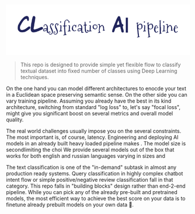 <p align="center">
    <img src="https://raw.githubusercontent.com/atomicai/clai/master/docs/clai-logo.png"/>
</p>

> This repo is designed to provide simple yet flexible flow to classify textual dataset into fixed number of classes using Deep Learning techniques.

On the one hand you can model different architectures to enocde your text in a Euclidean space preserving semantic sense. On the other side you can vary training pipeline. Assuming you already have the best in its kind architecture, switching from standard "log loss" to, let's say "focal loss", might give you significant boost on several metrics and overall model quality. 

The real world challenges usually impose you on the several constraints. The most important is, of course, latency. Engineering and deploying AI models in an already built heavy loaded pipeline makes . The model size is secondlimiting the choi We provide several models out of the box that works for both english and russian languages varying in sizes and 

The text classification is one of the "in-demand" subtask in almost any production ready systems. Query classification in highly complex chatbot intent flow or simple positive/negative review classification fall in that category. This repo falls in "building blocks" design rather than end-2-end pipeline. While you can pick any of the already pre-built and pretrained models, the most efficient way to achieve the best score on your data is to finetune already prebuilt models on your own data 🎩.

